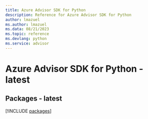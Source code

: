```yaml
---
title: Azure Advisor SDK for Python
description: Reference for Azure Advisor SDK for Python
author: lmazuel
ms.author: lmazuel
ms.data: 08/21/2023
ms.topic: reference
ms.devlang: python
ms.service: advisor
---
```

# Azure Advisor SDK for Python - latest
## Packages - latest
[!INCLUDE [packages](advisor-index.md)]